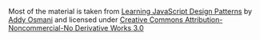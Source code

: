 Most of the material is taken from [Learning JavaScript Design Patterns](http://addyosmani.com/resources/essentialjsdesignpatterns/book) by [Addy Osmani](http://twitter.com/addyosmani) and licensed under [Creative Commons Attribution-Noncommercial-No Derivative Works 3.0](http://creativecommons.org/licenses/by-nc-nd/3.0)
